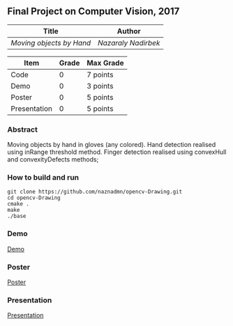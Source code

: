 ## Final Project on Computer Vision, 2017

| Title                          | Author         |
| ------------------------------ | -------------- |
| _Moving objects by Hand_ | _Nazaraly Nadirbek_ |



| Item          | Grade | Max Grade  |
| ------------- | ----- | ---------- |
| Code          | 0     | 7 points   |
| Demo          | 0     | 3 points   |
| Poster        | 0     | 5 points   |
| Presentation  | 0     | 5 points   |

### Abstract
Moving objects by hand in gloves (any colored).
Hand detection realised using inRange threshold method.
Finger detection realised using convexHull and convexityDefects methods;

### How to build and run
```
git clone https://github.com/naznadmn/opencv-Drawing.git
cd opencv-Drawing
cmake .
make
./base
```

### Demo
[Demo](https://vimeo.com/218250063)

### Poster
[Poster](pdf/poster.pdf)

### Presentation
[Presentation](https://docs.google.com/presentation/d/1QufAJ-pEK-7wxdNEVwV2hGzXShk2E0JE-EIqVMZN1NY/edit?usp=sharing)
